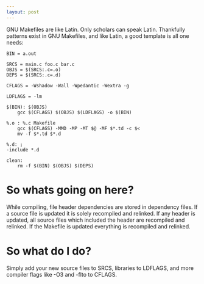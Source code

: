```yaml
---
layout: post
---
```


GNU Makefiles are like Latin. Only scholars can speak Latin.
Thankfully patterns exist in GNU Makefiles, and like Latin, a good template is all one needs:

    BIN = a.out

    SRCS = main.c foo.c bar.c
    OBJS = $(SRCS:.c=.o)
    DEPS = $(SRCS:.c=.d)

    CFLAGS = -Wshadow -Wall -Wpedantic -Wextra -g

    LDFLAGS = -lm

    $(BIN): $(OBJS)
        gcc $(CFLAGS) $(OBJS) $(LDFLAGS) -o $(BIN)

    %.o : %.c Makefile
        gcc $(CFLAGS) -MMD -MP -MT $@ -MF $*.td -c $<
        mv -f $*.td $*.d

    %.d: ;
    -include *.d

    clean:
        rm -f $(BIN) $(OBJS) $(DEPS)


# So whats going on here?

While compiling, file header dependencies are stored in dependency files. If a source file is updated
it is solely recompiled and relinked. If any header is updated, all source files which included the
header are recompiled and relinked. If the Makefile is updated everything is recompiled and relinked.

# So what do I do?

Simply add your new source files to SRCS, libraries to LDFLAGS, and more compiler flags like -O3 and -flto to CFLAGS.
